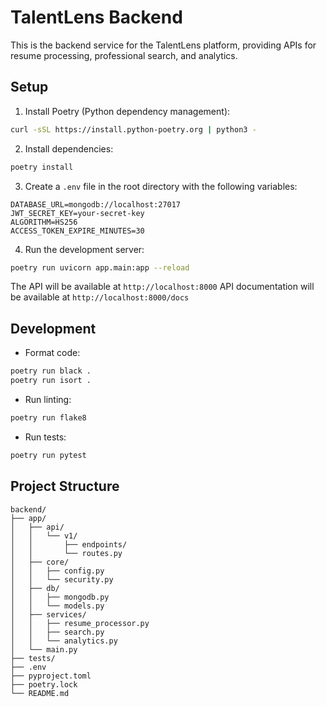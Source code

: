 # TalentLens Backend

This is the backend service for the TalentLens platform, providing APIs for resume processing, professional search, and analytics.

## Setup

1. Install Poetry (Python dependency management):
```bash
curl -sSL https://install.python-poetry.org | python3 -
```

2. Install dependencies:
```bash
poetry install
```

3. Create a `.env` file in the root directory with the following variables:
```env
DATABASE_URL=mongodb://localhost:27017
JWT_SECRET_KEY=your-secret-key
ALGORITHM=HS256
ACCESS_TOKEN_EXPIRE_MINUTES=30
```

4. Run the development server:
```bash
poetry run uvicorn app.main:app --reload
```

The API will be available at `http://localhost:8000`
API documentation will be available at `http://localhost:8000/docs`

## Development

- Format code:
```bash
poetry run black .
poetry run isort .
```

- Run linting:
```bash
poetry run flake8
```

- Run tests:
```bash
poetry run pytest
```

## Project Structure

```
backend/
├── app/
│   ├── api/
│   │   └── v1/
│   │       ├── endpoints/
│   │       └── routes.py
│   ├── core/
│   │   ├── config.py
│   │   └── security.py
│   ├── db/
│   │   ├── mongodb.py
│   │   └── models.py
│   ├── services/
│   │   ├── resume_processor.py
│   │   ├── search.py
│   │   └── analytics.py
│   └── main.py
├── tests/
├── .env
├── pyproject.toml
├── poetry.lock
└── README.md
```